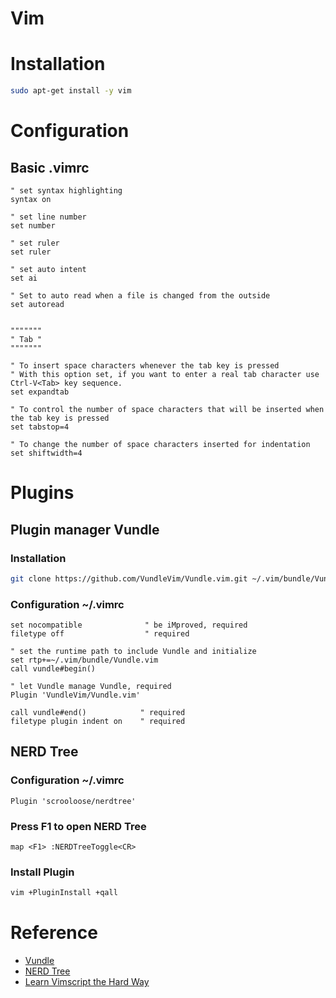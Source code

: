# Vim

# Installation

```bash
sudo apt-get install -y vim
```
# Configuration
## Basic .vimrc
```
" set syntax highlighting     
syntax on             

" set line number
set number    
                   
" set ruler
set ruler     
                     
" set auto intent
set ai

" Set to auto read when a file is changed from the outside
set autoread


"""""""
" Tab "
"""""""

" To insert space characters whenever the tab key is pressed
" With this option set, if you want to enter a real tab character use Ctrl-V<Tab> key sequence.
set expandtab

" To control the number of space characters that will be inserted when the tab key is pressed
set tabstop=4

" To change the number of space characters inserted for indentation
set shiftwidth=4
```
# Plugins

## Plugin manager Vundle

### Installation
```bash
git clone https://github.com/VundleVim/Vundle.vim.git ~/.vim/bundle/Vundle.vim
```

### Configuration ~/.vimrc
```
set nocompatible              " be iMproved, required
filetype off                  " required

" set the runtime path to include Vundle and initialize
set rtp+=~/.vim/bundle/Vundle.vim
call vundle#begin()

" let Vundle manage Vundle, required
Plugin 'VundleVim/Vundle.vim'

call vundle#end()            " required
filetype plugin indent on    " required
```

## NERD Tree

### Configuration ~/.vimrc
```
Plugin 'scrooloose/nerdtree'
```
### Press F1 to open NERD Tree
```
map <F1> :NERDTreeToggle<CR>
```
### Install Plugin
```bash
vim +PluginInstall +qall
```

# Reference
- [Vundle](https://github.com/VundleVim/Vundle.vim)
- [NERD Tree](https://github.com/scrooloose/nerdtree)
- [Learn Vimscript the Hard Way](http://learnvimscriptthehardway.stevelosh.com/)
